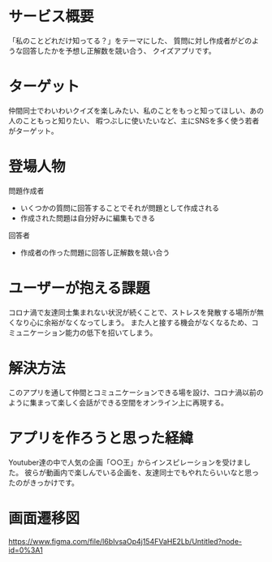 # サービス概要
「私のことどれだけ知ってる？」をテーマにした、
質問に対し作成者がどのような回答したかを予想し正解数を競い合う、
クイズアプリです。
 
 
# ターゲット
仲間同士でわいわいクイズを楽しみたい、私のことをもっと知ってほしい、あの人のこともっと知りたい、
暇つぶしに使いたいなど、主にSNSを多く使う若者がターゲット。
 
 
# 登場人物
問題作成者
- いくつかの質問に回答することでそれが問題として作成される
- 作成された問題は自分好みに編集もできる
 
回答者
- 作成者の作った問題に回答し正解数を競い合う
 
 
# ユーザーが抱える課題
コロナ渦で友達同士集まれない状況が続くことで、ストレスを発散する場所が無くなり心に余裕がなくなってしまう。
また人と接する機会がなくなるため、コミュニケーション能力の低下を招いてしまう。
 
 
# 解決方法
このアプリを通して仲間とコミュニケーションできる場を設け、コロナ渦以前のように集まって楽しく会話ができる空間をオンライン上に再現する。
 
 
# アプリを作ろうと思った経緯
Youtuber達の中で人気の企画「○○王」からインスピレーションを受けました。
彼らが動画内で楽しんでいる企画を、友達同士でもやれたらいいなと思ったのがきっかけです。


# 画面遷移図
https://www.figma.com/file/l6bIvsaOp4j154FVaHE2Lb/Untitled?node-id=0%3A1

